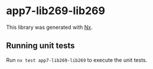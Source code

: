 # app7-lib269-lib269

This library was generated with [Nx](https://nx.dev).

## Running unit tests

Run `nx test app7-lib269-lib269` to execute the unit tests.
